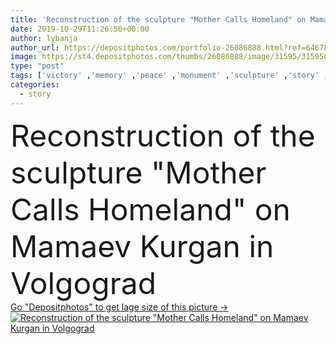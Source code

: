 ```yaml
---
title: 'Reconstruction of the sculpture "Mother Calls Homeland" on Mamaev Kurgan in Volgograd'
date: 2019-10-29T11:26:50+00:00
author: lybanja
author_url: https://depositphotos.com/portfolio-26086888.html?ref=64678756
image: https://st4.depositphotos.com/thumbs/26086888/image/31595/315950200/api_thumb_450.jpg?forcejpeg=true
type: "post"
tags: ['victory' ,'memory' ,'peace' ,'monument' ,'sculpture' ,'story' ,'reconstruction' ,'height 101' ]
categories: 
  - story
---
```

<div aling="center">
            <font size="60"> Reconstruction of the sculpture "Mother Calls Homeland" on Mamaev Kurgan in Volgograd</font>   
</div>
<div>
    <a href='https://st4.depositphotos.com/thumbs/26086888/image/31595/315950200/api_thumb_450.jpg?forcejpeg=true?ref=64678756' target=_blank > Go "Depositphotos" to get lage size of this picture ->
        <img href='https://st4.depositphotos.com/thumbs/26086888/image/31595/315950200/api_thumb_450.jpg?forcejpeg=true?ref=64678756' src='https://st4.depositphotos.com/26086888/31595/i/950/depositphotos_315950200-stock-photo-reconstruction-sculpture-mother-calls-homeland.jpg?forcejpeg=true' alt='Reconstruction of the sculpture "Mother Calls Homeland" on Mamaev Kurgan in Volgograd' >
    </a>
</div>
